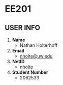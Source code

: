 # EE201
## USER INFO
 
1. **Name**
    - Nathan Holterhoff
2. **Email**
    - nholte@uw.edu
3. **NetID**
    - nholte
4. **Student Number**
    - 2062533